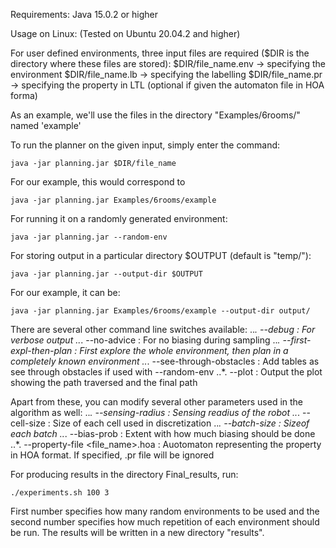 Requirements: 
    Java 15.0.2 or higher


Usage on Linux:
(Tested on Ubuntu 20.04.2 and higher)


For user defined environments, three input files are required ($DIR is the directory where these files are stored):
    $DIR/file_name.env -> specifying the environment
    $DIR/file_name.lb -> specifying the labelling
    $DIR/file_name.pr -> specifying the property in LTL (optional if given the automaton file in HOA forma)

As an example, we'll use the files in the directory "Examples/6rooms/" named 'example'

To run the planner on the given input, simply enter the command:

```console
java -jar planning.jar $DIR/file_name
```
For our example, this would correspond to
```console
java -jar planning.jar Examples/6rooms/example
```
For running it on a randomly generated environment:
```console
java -jar planning.jar --random-env
```
For storing output in a particular directory $OUTPUT (default is "temp/"):
```console
java -jar planning.jar --output-dir $OUTPUT
```
For our example, it can be:
```console
java -jar planning.jar Examples/6rooms/example --output-dir output/
```


There are several other command line switches available:
..*. --debug : For verbose output
..*. --no-advice : For no biasing during sampling
..*. --first-expl-then-plan : First explore the whole environment, then plan in a completely known environment
..*. --see-through-obstacles : Add tables as see through obstacles if used with --random-env
..*. --plot : Output the plot showing the path traversed and the final path

Apart from these, you can modify several other parameters used in the algorithm as well:
..*. --sensing-radius <value> : Sensing readius of the robot
..*. --cell-size <value> : Size of each cell used in discretization 
..*. --batch-size <value> : Sizeof each batch
..*. --bias-prob <value> : Extent with how much biasing should be done
..*. --property-file <file_name>.hoa : Auotomaton representing the property in HOA format. If specified, .pr file will be ignored


For producing results in the directory Final_results, run:
```console
./experiments.sh 100 3
```
First number specifies how many random environments to be used and the second number specifies how much repetition of each environment should be run. The results will be written in a new directory "results".

